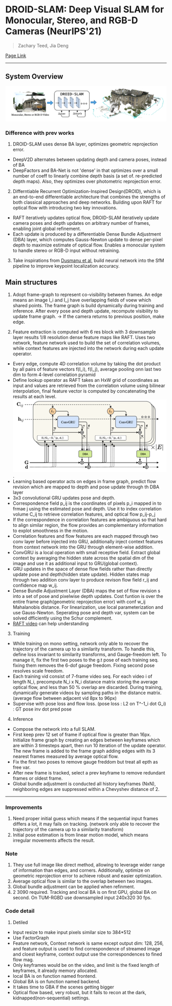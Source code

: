 # DROID-SLAM: Deep Visual SLAM for Monocular, Stereo, and RGB-D Cameras (NeurIPS'21)

> Zachary Teed, Jia Deng

[Page Link](https://github.com/princeton-vl/DROID-SLAM)  

---
## System Overview
<img src="./assets/DROID-SLAM overview.png">

### Difference with prev works
1. DROID-SLAM uses dense BA layer, optimizes geometric reprojection error. 
- DeepV2D alternates between updating depth and camera poses, instead of BA
- DeepFactors and BA-Net is not 'dense' in that optimizes over a small number of coeff to linearly combine depth basis (a set of. re-predicted depth maps). Also, they optimizes over photometric reprojection error.   
 
2. Differntiable Recurrent Optimization-Inspired Design(DROID), which is an end-to-end differentiable architecture that combines the strengths of both classical approaches and deep networks. Building upon RAFT for optical flow with introducing two key innovations.
- RAFT iteratively updates optical flow, DROID-SLAM iteratively update camera poses and depth updates on arbitrary number of frames, enabling joint global refinement.
- Each update is produced by a differentiable Dense Bundle Adjustment (DBA) layer, which computes Gauss-Newton update to dense per-pixel depth to maximize estimate of optical flow. Enables a monocular system to handle stereo or RGB-D input without retraining.

3. Take inspirations from [Dusmanu et al](https://www.ecva.net/papers/eccv_2020/papers_ECCV/papers/123460647.pdf), build neural network into the SfM pipeline to improve keypoint localization accuracy.

## Main structures
1. Adopt frame-graph to represent co-visibility between frames. An edge means an image I_i and I_j have overlapping fields of voew which shared points. The frame graph is build dynamically during training and inference. After every pose and depth update, recompute visibility to update frame graph. -> If the camera returns to previous position, make edge. 

2. Feature extraction is computed with 6 res block with 3 downsample layer results 1/8 resolution dense feature maps like RAFT. Uses two network, feature network used to build the set of correlation volumes, while context features are injected into the network during each update operator.
- Every edge, compute 4D correlation volume by taking the dot product by all pairs of feature vectors f(I_i), f(I_j), average pooling onn last two dim to form 4-level correlation pyramid
- Define lookup operator as RAFT takes an HxW grid of coordinates as input and values are retrieved from the correlation volume using bilinear interpolation, final feature vector is computed by concatenating the results at each level.
<img src="./assets/DROID Operator.png">.  
- Learning based operator acts on edges in frame graph, predict flow revision which are mapped to depth and pose update through th DBA layer
- 3x3 convolutional GRU updates pose and depth.
- Correspondence field p_ij is the coordinates of pixels p_i mapped in to frmae j using the estimated pose and depth. Use it to index correlation volume C_ij to retrieve correlation features, and optical flow p_ij-p_j
- If the correspondence in correlation features are ambiguous so that hard to align similar region, the flow provides an complementary information to explot smoothness in the motion.
- Correlation features and flow features are each mapped through two conv layer before injected into GRU, additionally inject context features from context network into the GRU through element-wise addition.
- ConvGRU is a local operation with small receptive field. Extract global context by averaging the hidden state across the spatial dim of the image and use it as additional input to GRU(global context).
- GRU updates in the space of dense flow fields rather than directly update pose and depth(hidden state update). Hidden states map through two addition conv layer to produce revison flow field r_ij and confidence map w_ij. 
- Dense Bundle Adjustment Layer (DBA) maps the set of flow revision s into a set of pose and pixelwise depth updates. Cost funtion is over the entire frame graph(geometric reprojection error) with conf w_ij Mahalanobis distance. For linearization, use local parameterization and use Gauss-Newton. Seperating pose and depth var, system can be solved dfficiently using the Schur complement.
- [RAFT video](https://youtu.be/OnZIDatotZ4) can help understanding

3. Training
- While training on mono setting, network only able to recover the trajectory of the camera up to a similarity transform. To handle this, define loss invariant to similarity transforms, and Gauge-freedom left. To manage it, fix the first two poses to the g.t pose of each training seq. fixing them removes the 6-dof gauge freedom. Fixing second pose resolves scale freedom.
- Each training vid consist of 7-frame video seq. For each video i of length N_i, precompute N_i x N_i distance matrix storing the average optical flow, and less than 50 % overlap are discarded. During training, dynamically generate videos by sampling paths in the distance matrix. (average flow between adjacent vid 8px to 96px)
- Supervise with pose loss and flow loss. (pose loss : L2 on T^-1_i dot G_i) : GT pose inv dot pred pose

4. Inference
- Compose the network into a full SLAM.
- First keep prev 12 set of frame if optical flow is greater than 16px. Initialize frame graph by creating an edges between keyframes which are within 3 timesteps apart, then run 10 iteration of the update operator. The new frame is added to the frame graph adding edges with its 3 nearest frames measured by average optical flow.
- Fix the first two poses to remove gauge freddom but treat all epth as free var.
- After new frame is tracked, select a prev keyframe to remove redundant frames or oldest frame.
- Global bundle adjustment is conducted all history keyframes (NxN), neighboring edges are suppressed within a Chevyshev distance of 2. 

---
### Improvements
1. Need proper initial guess which means if the sequential input frames differs a lot, it may fails on tracking. (network only able to recover the trajectory of the camera up to a similarity transform)
2. Initial pose estimation is from linear motion model, which means irregular movements affects the result.

### Note
1. They use full image like direct method, allowing to leverage wider range of information than edges, and corners. Additionally, optimize on geometric reprojection error to achieve robust and easier optimization.
2. Average optical flow is similar to the overlap between two images.
3. Global bundle adjustment can be applied when refinment.
4. 2 3090 required. Tracking and local BA is on first GPU, global BA on second. On TUM-RGBD use downsampled input 240x320 30 fps.

### Code detail
1. Detiled
- Input resize to make input pixels similar size to 384*512
- Use FactorGraph
- Feature network, Context network is same except output dim: 128, 256, and feature output is used to find correspondence of streamed image and cloest keyframe, context output use the correspondences to fined flow mag.
- Only keyframes would be on the video, and limit is the fixed length of keyframes, it already memory allocated.
- local BA is on function named frontend.  
- Global BA is on function named backend.
- It takes time to GBA if the scenes getting bigger
- Optical flow based, very robust, but it fails to recon at the dark, kidnapped(non-sequential) settings. 
